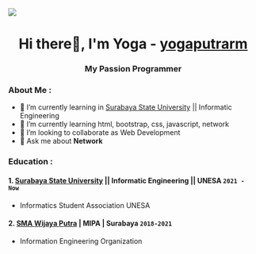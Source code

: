 <a href="https://github.com/antonkomarev/github-profile-views-counter">
    <img src="https://komarev.com/ghpvc/?username=yogaputrarm-github&label=Profile+Views&color=ba0404&style=flat-square">
</a>
<h1 align="center"> Hi there👋, I'm Yoga - <a href="https://github.com/yogaputrarm/">yogaputrarm</a></h1>
<h3 align="center">My Passion Programmer</h3>

### About Me :
- 🔭 I’m currently learning in [Surabaya State University](https://www.unesa.ac.id/) || Informatic Engineering
- 🌱 I’m currently learning html, bootstrap, css, javascript, network
- 👯 I’m looking to collaborate as Web Development 
- 💬 Ask me about **Network**

### Education : 
#### 1. [Surabaya State University](https://www.unesa.ac.id/) || Informatic Engineering || **UNESA `2021 - Now`**
   - Informatics Student Association UNESA
#### 2. [SMA Wijaya Putra](https://wijayaputra.sch.id/sma) | MIPA | **Surabaya `2018-2021`**
   - Information Engineering Organization
<!--
**yogaputrarm/yogaputrarm** is a ✨ _special_ ✨ repository because its `README.md` (this file) appears on your GitHub profile.

Here are some ideas to get you started:

- 🔭 I’m currently working on ...
- 🌱 I’m currently learning ...
- 👯 I’m looking to collaborate on ...
- 🤔 I’m looking for help with ...
- 💬 Ask me about ...
- 📫 How to reach me: ...
- 😄 Pronouns: ...
- ⚡ Fun fact: ...
-->
